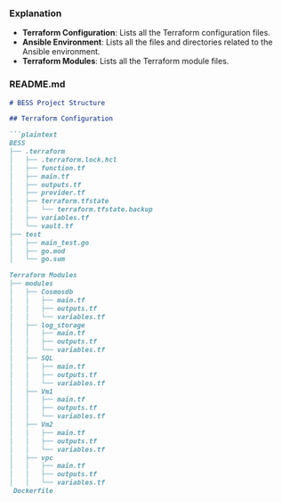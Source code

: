 ### Explanation

- **Terraform Configuration**: Lists all the Terraform configuration files.
- **Ansible Environment**: Lists all the files and directories related to the Ansible environment.
- **Terraform Modules**: Lists all the Terraform module files.

###  README.md

```markdown
# BESS Project Structure

## Terraform Configuration

```plaintext
BESS
├── .terraform
│   ├── .terraform.lock.hcl
│   ├── function.tf
│   ├── main.tf
│   ├── outputs.tf
│   ├── provider.tf
│   ├── terraform.tfstate
│   │   └── terraform.tfstate.backup
│   ├── variables.tf
│   └── vault.tf
├── test
│   ├── main_test.go
│   ├── go.mod
│   └── go.sum

Terraform Modules
├── modules
│   ├── Cosmosdb
│   │   ├── main.tf
│   │   ├── outputs.tf
│   │   └── variables.tf
│   ├── log_storage
│   │   ├── main.tf
│   │   ├── outputs.tf
│   │   └── variables.tf
│   ├── SQL
│   │   ├── main.tf
│   │   ├── outputs.tf
│   │   └── variables.tf
│   ├── Vm1
│   │   ├── main.tf
│   │   ├── outputs.tf
│   │   └── variables.tf
│   ├── Vm2
│   │   ├── main.tf
│   │   ├── outputs.tf
│   │   └── variables.tf
│   ├── vpc
│   │   ├── main.tf
│   │   ├── outputs.tf
│   │   └── variables.tf
 Dockerfile
